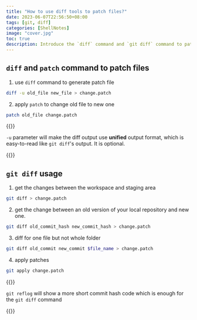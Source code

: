 ```yaml
---
title: "How to use diff tools to patch files?"
date: 2023-06-07T22:56:50+08:00
tags: [git, diff]
categories: [ShellNotes]
image: "cover.jpg"
toc: true
description: Introduce the `diff` command and `git diff` command to patch files
---
```

## `diff` and `patch` command to patch files
1. use `diff` command to generate patch file
```bash
diff -u old_file new_file > change.patch
```

2. apply `patch` to change old file to new one
```bash
patch old_file change.patch
```

{{<notice tip>}}

`-u` parameter will make the diff output use **unified** output format, which 
is easy-to-read like `git diff`'s output. It is optional.

{{</notice>}}

## `git diff` usage
1. get the changes between the workspace and staging area
```bash
git diff > change.patch
```

2. get the change between an old version of your local repository and new one.
```bash
git diff old_commit_hash new_commit_hash > change.patch
```

3. diff for one file but not whole folder
```bash
git diff old_commit new_commit $file_name > change.patch
```

4. apply patches
```bash
git apply change.patch
```

{{<notice tip>}}

`git reflog` will show a more short commit hash code which is enough for the 
`git diff` command

{{</notice>}}